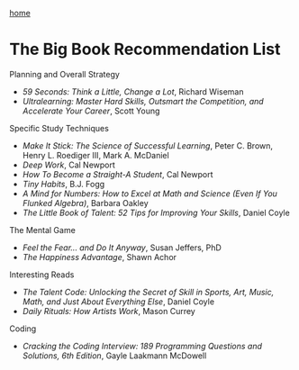 <a href="https://drews.tips">home</a>
# The Big Book Recommendation List

Planning and Overall Strategy
- _59 Seconds: Think a Little, Change a Lot_, Richard Wiseman
- _Ultralearning: Master Hard Skills, Outsmart the Competition, and Accelerate Your Career_, Scott Young

Specific Study Techniques
- _Make It Stick: The Science of Successful Learning_, Peter C. Brown, Henry L. Roediger III, Mark A. McDaniel
- _Deep Work_, Cal Newport
- _How To Become a Straight-A Student_, Cal Newport
- _Tiny Habits_, B.J. Fogg
- _A Mind for Numbers: How to Excel at Math and Science (Even If You Flunked Algebra)_, Barbara Oakley
- _The Little Book of Talent: 52 Tips for Improving Your Skills_, Daniel Coyle

The Mental Game
- _Feel the Fear... and Do It Anyway_, Susan Jeffers, PhD
- _The Happiness Advantage_, Shawn Achor

Interesting Reads
- _The Talent Code: Unlocking the Secret of Skill in Sports, Art, Music, Math, and Just About Everything Else_, Daniel Coyle
- _Daily Rituals: How Artists Work_, Mason Currey

Coding
- _Cracking the Coding Interview: 189 Programming Questions and Solutions, 6th Edition_, Gayle Laakmann McDowell
